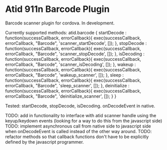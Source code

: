 # Atid 911n Barcode Plugin
Barcode scanner plugin for cordova. In development.

Currently supported methods:
atid.barcode {
  startDecode : function(successCallback, errorCallback){
  		exec(successCallback, errorCallback, "Barcode", 'scanner_startDecode', []);
  	},
  	stopDecode : function(successCallback, errorCallback){
  		exec(successCallback, errorCallback, "Barcode", 'scanner_stopDecode', []);
  	},
  	isDecoding : function(successCallback, errorCallback){
  		exec(successCallback, errorCallback, "Barcode", 'scanner_isDecoding', []);
  	},
  	wakeup : function(successCallback, errorCallback){
  		exec(successCallback, errorCallback, "Barcode", 'wakeup_scanner', []);
  	},
  	sleep : function(successCallback, errorCallback){
  		exec(successCallback, errorCallback, "Barcode", 'sleep_scanner', []);
  	},
  	deinitialize : function(successCallback, errorCallback){
  		exec(successCallback, errorCallback, "Barcode", 'deinitialize_scanner', []);
  	}
}

Tested: startDecode, stopDecode, isDecoding. onDecodeEvent in native.

TODO: add in functionality to interface with atid scanner handle using the keyup/keydown events (looking for a way to do this from the javascript side)
TODO: implement asynchronous call from native side to javascript side when onDecodeEvent is called instead of the other way around.
TODO: refactor methods so that callback functions don't have to be explicitly defined by the javascript programmer.
